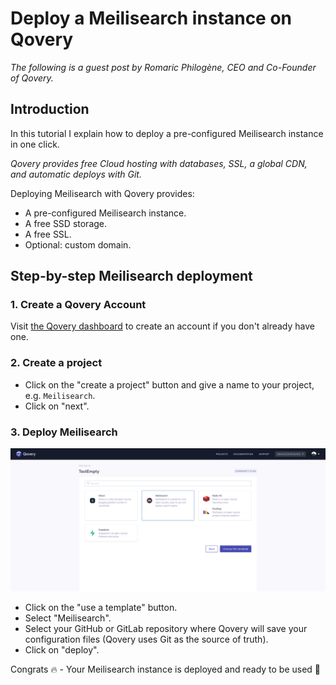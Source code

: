 # Deploy a Meilisearch instance on Qovery

_The following is a guest post by Romaric Philogène, CEO and Co-Founder of Qovery._

## Introduction

In this tutorial I explain how to deploy a pre-configured Meilisearch instance in one click.

_Qovery provides free Cloud hosting with databases, SSL, a global CDN, and automatic deploys with Git._

Deploying Meilisearch with Qovery provides:

- A pre-configured Meilisearch instance.
- A free SSD storage.
- A free SSL.
- Optional: custom domain.

## Step-by-step Meilisearch deployment

### 1. Create a Qovery Account

Visit [the Qovery dashboard](https://start.qovery.com) to create an account if you don't already have one.

### 2. Create a project

- Click on the "create a project" button and give a name to your project, e.g. `Meilisearch`.
- Click on "next".

### 3. Deploy Meilisearch

![meilisearch template](https://github.com/Qovery/public-resources/raw/master/screenshots/meilisearch-template.png)

- Click on the "use a template" button.
- Select "Meilisearch".
- Select your GitHub or GitLab repository where Qovery will save your configuration files (Qovery uses Git as the source of truth).
- Click on "deploy".

Congrats 🔥 - Your Meilisearch instance is deployed and ready to be used 🎉
